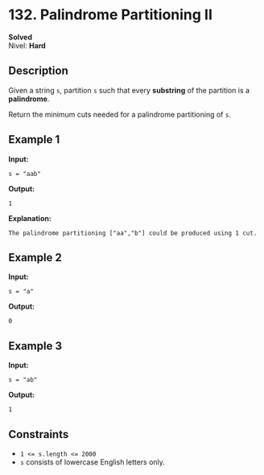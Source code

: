 # 132. Palindrome Partitioning II

**Solved**  
Nivel: **Hard**  

## Description  

Given a string `s`, partition `s` such that every **substring** of the partition is a **palindrome**.

Return the minimum cuts needed for a palindrome partitioning of `s`.

## Example 1  

**Input:**  
```text
s = "aab"
```
**Output:**  
```text
1
```
**Explanation:**  
```text
The palindrome partitioning ["aa","b"] could be produced using 1 cut.
```

## Example 2  

**Input:**  
```text
s = "a"
```
**Output:**  
```text
0
```

## Example 3  

**Input:**  
```text
s = "ab"
```
**Output:**  
```text
1
```

## Constraints  

- `1 <= s.length <= 2000`  
- `s` consists of lowercase English letters only.
